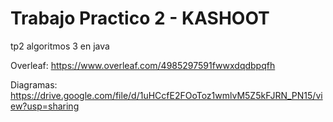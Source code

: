 # Trabajo Practico 2 - KASHOOT
tp2 algoritmos 3 en java

Overleaf: https://www.overleaf.com/4985297591fwwxdqdbpqfh

Diagramas: https://drive.google.com/file/d/1uHCcfE2FOoToz1wmlvM5Z5kFJRN_PN15/view?usp=sharing
